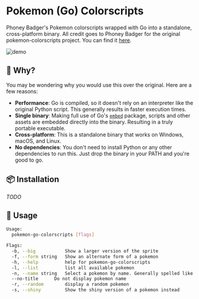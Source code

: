 # Pokemon (Go) Colorscripts

Phoney Badger's Pokemon colorscripts wrapped with Go into a standalone, cross-platform binary.
All credit goes to Phoney Badger for the original pokemon-colorscripts project. You can find it [here](https://gitlab.com/phoneybadger/pokemon-colorscripts).

![demo](https://gitlab.com/phoneybadger/pokemon-colorscripts/-/raw/main/demo_images/pokemon-colorscripts-demo.gif)

## 🤔 Why?

You may be wondering why you would use this over the original. Here are a few reasons:

-   **Performance**: Go is compiled, so it doesn't rely on an interpreter like the original Python script. This generally results in faster execution times.
-   **Single binary**: Making full use of Go's [`embed`](https://golang.org/pkg/embed/) package, scripts and other assets are embedded directly into the binary. Resulting in a truly portable executable.
-   **Cross-platform**: This is a standalone binary that works on Windows, macOS, and Linux.
-   **No dependencies**: You don't need to install Python or any other dependencies to run this. Just drop the binary in your PATH and you're good to go.

## 📦 Installation

_TODO_

## 🚀 Usage

```sh
Usage:
  pokemon-go-colorscripts [flags]

Flags:
  -b, --big           Show a larger version of the sprite
  -f, --form string   Show an alternate form of a pokemon
  -h, --help          help for pokemon-go-colorscripts
  -l, --list          list all available pokemon
  -n, --name string   Select a pokemon by name. Generally spelled like in the games. A few exceptions are nidoran-f, nidoran-m, mr-mime, farfetchd, flabebe type-null etc. Perhaps grep the output of --list if in doubt.
  --no-title      Do not display pokemon name
  -r, --random        display a random pokemon
  -s, --shiny         Show the shiny version of a pokemon instead
```
